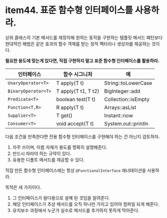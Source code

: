 # item44. 표준 함수형 인터페이스를 사용하라.

상위 클래스의 기본 메서드를 재정의해 원하는 동작을 구현하는 템플릿 메서드 패턴보다 현대적인 해법은 같은 효과의 함수 객체를 받는 정적 팩터리나 생성자를 제공하는 것이다. 

**필요한 용도에 맞는게 있다면, 직접 구현하지 말고 표준 함수형 인터페이스를 활용하라.**

| 인터페이스 | 함수 시그니처 | 예|
|---------|------------|--|
|`UnaryOperator<T>` | T apply(T t) | String::toLowerCase |
|`BinaryOperator<T>`| T apply(T t1, T t2) | BigInteger::add |
|`Predicate<T>` | boolean test(T t) | Collection::isEmpty |
|`Function<T,R>` | R apply(T t) | Arrays::asList |
|`Supplier<T>` | T get() | Instant::now |
|`Consumer<T>` | void accept(T t) | System.out::println |

다음 조건을 만족한다면 전용 함수형 인터페이스를 구현해야 하는 건 아닌지 검토하자.
1. 자주 쓰이며, 이름 자체가 용도를 명확히 설명해준다. 
2. 반드시 따라야 하는 규약이 있다. 
3. 유용한 디폴트 메서드를 제공할 수 있다. 

직접 만든 함수형 인터페이스에는 항상 `@FunctionalInterface` 애너테이션을 사용하라.

목적은 세 가지이다.
1. 그 인터페이스가 람다용으로 설꼐 된 것임을 알려준다. 
2. 해당 인터페이스가 추상 메서드를 오직 하나만 가지고 있어야 컴파일 되게 해준다. 
3. 유지보수 과정에서 누군가 실수로 메서드를 추가하지 못하게 막아준다. 
